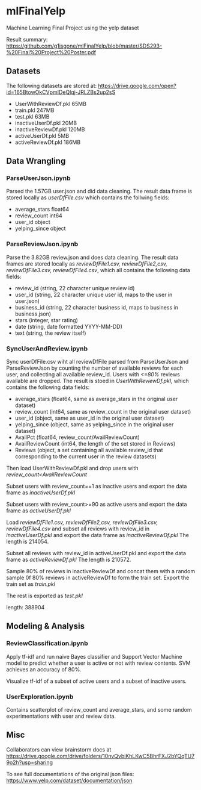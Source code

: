 # mlFinalYelp
Machine Learning Final Project using the yelp dataset

Result summary: https://github.com/g1isgone/mlFinalYelp/blob/master/SDS293-%20Final%20Project%20Poster.pdf

## Datasets

The following datasets are stored at: https://drive.google.com/open?id=165BtowOkCVpmIDeQlqj-JRLZBs2up2sS

- UserWithReviewDf.pkl 65MB
- train.pkl 247MB
- test.pkl  63MB
- inactiveUserDf.pkl  20MB
- inactiveReviewDf.pkl  120MB
- activeUserDf.pkl  5MB
- activeReviewDf.pkl  186MB

## Data Wrangling

### ParseUserJson.ipynb

Parsed the 1.57GB user.json and did data cleaning. The result data frame is stored locally as *userDfFile.csv* which contains the follwing fields:

- average_stars    float64
- review_count       int64
- user_id           object
- yelping_since     object

### ParseReviewJson.ipynb

Parse the 3.82GB review.json and does data cleaning. The result data frames are stored locally as *reviewDfFile1.csv, reviewDfFile2,csv, reviewDfFile3.csv, reviewDfFile4.csv*, which all contains the following data fields:

- review_id (string, 22 character unique review id)
- user_id (string, 22 character unique user id, maps to the user in user.json)
- business_id (string, 22 character business id, maps to business in business.json)
- stars (integer, star rating)
- date (string, date formatted YYYY-MM-DD)
- text (string, the review itself)

### SyncUserAndReview.ipynb

Sync userDfFile.csv wiht all reviewDfFile parsed from ParseUserJson and ParseReviewJson by counting the number of available reviews for each user, and collecting all available review_id. Users with *<=80%* reviews available are dropped. The result is stoed in *UserWithReviewDf.pkl*, which contains the following data fields:

- average_stars (float64, same as average_stars in the original user dataset)
- review_count (int64, same as review_count in the original user dataset)
- user_id (object, same as user_id in the original user dataset)
- yelping_since (object, same as yelping_since in the original user dataset)
- AvailPct (float64, review_count/AvailReviewCount)
- AvailReviewCount (int64, the length of the set stored in Reviews)
- Reviews (object, a set containing all available review_id that corresponding to the current user in the review datasets)

Then load UserWithReviewDf.pkl and drop users with *review_count<AvailReviewCount*

Subset users with review_count==1 as inactive users and export the data frame as *inactiveUserDf.pkl*

Subset users with review_count>=90 as active users and export the data frame as *activeUserDf.pkl*

Load *reviewDfFile1.csv, reviewDfFile2,csv, reviewDfFile3.csv, reviewDfFile4.csv* and subset all reviews with review_id in *inactiveUserDf.pkl* and export the data frame as *inactiveReviewDf.pkl*
The length is 214054.

Subset all reviews with review_id in activeUserDf.pkl and export the data frame as *activeReviewDf.pkl*
The length is 210572.

Sample 80% of reviews in inactiveReviewDf and concat them with a random sample 0f 80% reviews in activeReviewDf to form the train set. Export the train set as *train.pkl*

The rest is exported as *test.pkl*

length: 388904

## Modeling & Analysis

### ReviewClassification.ipynb

Apply tf-idf and run naive Bayes classifier and Support Vector Machine model to predict whether a user is active or not with review contents. SVM achieves an accuracy of 80%.

Visualize tf-idf of a subset of active users and a subset of inactive users.

### UserExploration.ipynb

Contains scatterplot of review_count and average_stars, and some random experimentations with user and review data.


## Misc

Collaborators can view brainstorm docs at https://drive.google.com/drive/folders/10nvQvbiKhLKwC5BhrFXJ2bYQqTU79o2h?usp=sharing

To see full documentations of the original json files: https://www.yelp.com/dataset/documentation/json
